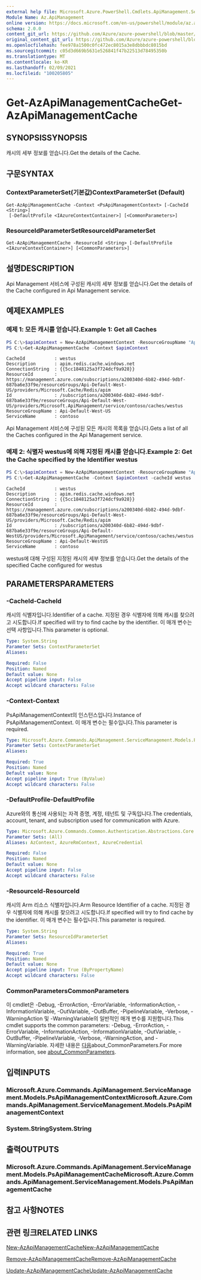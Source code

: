 ```yaml
---
external help file: Microsoft.Azure.PowerShell.Cmdlets.ApiManagement.ServiceManagement.dll-Help.xml
Module Name: Az.ApiManagement
online version: https://docs.microsoft.com/en-us/powershell/module/az.apimanagement/get-azapimanagementcache
schema: 2.0.0
content_git_url: https://github.com/Azure/azure-powershell/blob/master/src/ApiManagement/ApiManagement/help/Get-AzApiManagementCache.md
original_content_git_url: https://github.com/Azure/azure-powershell/blob/master/src/ApiManagement/ApiManagement/help/Get-AzApiManagementCache.md
ms.openlocfilehash: fee978a1500c0fc472ec8015a3e8dbbbdc8015bd
ms.sourcegitcommit: c05d3d669b5631e526841f47b22513d78495350b
ms.translationtype: MT
ms.contentlocale: ko-KR
ms.lasthandoff: 02/09/2021
ms.locfileid: "100205805"
---
```

# <span data-ttu-id="eca17-101">Get-AzApiManagementCache</span><span class="sxs-lookup"><span data-stu-id="eca17-101">Get-AzApiManagementCache</span></span>

## <span data-ttu-id="eca17-102">SYNOPSIS</span><span class="sxs-lookup"><span data-stu-id="eca17-102">SYNOPSIS</span></span>
<span data-ttu-id="eca17-103">캐시의 세부 정보를 얻습니다.</span><span class="sxs-lookup"><span data-stu-id="eca17-103">Get the details of the Cache.</span></span>

## <span data-ttu-id="eca17-104">구문</span><span class="sxs-lookup"><span data-stu-id="eca17-104">SYNTAX</span></span>

### <span data-ttu-id="eca17-105">ContextParameterSet(기본값)</span><span class="sxs-lookup"><span data-stu-id="eca17-105">ContextParameterSet (Default)</span></span>
```
Get-AzApiManagementCache -Context <PsApiManagementContext> [-CacheId <String>]
 [-DefaultProfile <IAzureContextContainer>] [<CommonParameters>]
```

### <span data-ttu-id="eca17-106">ResourceIdParameterSet</span><span class="sxs-lookup"><span data-stu-id="eca17-106">ResourceIdParameterSet</span></span>
```
Get-AzApiManagementCache -ResourceId <String> [-DefaultProfile <IAzureContextContainer>] [<CommonParameters>]
```

## <span data-ttu-id="eca17-107">설명</span><span class="sxs-lookup"><span data-stu-id="eca17-107">DESCRIPTION</span></span>
<span data-ttu-id="eca17-108">Api Management 서비스에 구성된 캐시의 세부 정보를 얻습니다.</span><span class="sxs-lookup"><span data-stu-id="eca17-108">Get the details of the Cache configured in Api Management service.</span></span>

## <span data-ttu-id="eca17-109">예제</span><span class="sxs-lookup"><span data-stu-id="eca17-109">EXAMPLES</span></span>

### <span data-ttu-id="eca17-110">예제 1: 모든 캐시를 얻습니다.</span><span class="sxs-lookup"><span data-stu-id="eca17-110">Example 1: Get all Caches</span></span>
```powershell
PS C:\>$apimContext = New-AzApiManagementContext -ResourceGroupName "Api-Default-WestUS" -ServiceName "contoso"
PS C:\>Get-AzApiManagementCache -Context $apimContext
```

```
CacheId           : westus
Description       : apim.redis.cache.windows.net
ConnectionString  : {{5cc1848125a3f724dcf9a928}}
ResourceId        : https://management.azure.com/subscriptions/a200340d-6b82-494d-9dbf-687ba6e33f9e/resourceGroups/Api-Default-West-US/providers/Microsoft.Cache/Redis/apim
Id                : /subscriptions/a200340d-6b82-494d-9dbf-687ba6e33f9e/resourceGroups/Api-Default-West-US/providers/Microsoft.ApiManagement/service/contoso/caches/westus
ResourceGroupName : Api-Default-West-US
ServiceName       : contoso
```

<span data-ttu-id="eca17-111">Api Management 서비스에 구성된 모든 캐시의 목록을 얻습니다.</span><span class="sxs-lookup"><span data-stu-id="eca17-111">Gets a list of all the Caches configured in the Api Management service.</span></span>

### <span data-ttu-id="eca17-112">예제 2: 식별자 westus에 의해 지정된 캐시를 얻습니다.</span><span class="sxs-lookup"><span data-stu-id="eca17-112">Example 2: Get the Cache specified by the Identifier westus</span></span>
```powershell
PS C:\>$apimContext = New-AzApiManagementContext -ResourceGroupName "Api-Default-WestUS" -ServiceName "contoso"
PS C:\>Get-AzApiManagementCache -Context $apimContext -cacheId westus
```

```
CacheId           : westus
Description       : apim.redis.cache.windows.net
ConnectionString  : {{5cc1848125a3f724dcf9a928}}
ResourceId        : https://management.azure.com/subscriptions/a200340d-6b82-494d-9dbf-687ba6e33f9e/resourceGroups/Api-Default-West-US/providers/Microsoft.Cache/Redis/apim
Id                : /subscriptions/a200340d-6b82-494d-9dbf-687ba6e33f9e/resourceGroups/Api-Default-WestUS/providers/Microsoft.ApiManagement/service/contoso/caches/westus
ResourceGroupName : Api-Default-WestUS
ServiceName       : contoso
```

<span data-ttu-id="eca17-113">westus에 대해 구성된 지정된 캐시의 세부 정보를 얻습니다.</span><span class="sxs-lookup"><span data-stu-id="eca17-113">Get the details of the specified Cache configured for westus</span></span>

## <span data-ttu-id="eca17-114">PARAMETERS</span><span class="sxs-lookup"><span data-stu-id="eca17-114">PARAMETERS</span></span>

### <span data-ttu-id="eca17-115">-CacheId</span><span class="sxs-lookup"><span data-stu-id="eca17-115">-CacheId</span></span>
<span data-ttu-id="eca17-116">캐시의 식별자입니다.</span><span class="sxs-lookup"><span data-stu-id="eca17-116">Identifier of a cache.</span></span>
<span data-ttu-id="eca17-117">지정된 경우 식별자에 의해 캐시를 찾으려고 시도합니다.</span><span class="sxs-lookup"><span data-stu-id="eca17-117">If specified will try to find cache by the identifier.</span></span>
<span data-ttu-id="eca17-118">이 매개 변수는 선택 사항입니다.</span><span class="sxs-lookup"><span data-stu-id="eca17-118">This parameter is optional.</span></span>

```yaml
Type: System.String
Parameter Sets: ContextParameterSet
Aliases:

Required: False
Position: Named
Default value: None
Accept pipeline input: False
Accept wildcard characters: False
```

### <span data-ttu-id="eca17-119">-Context</span><span class="sxs-lookup"><span data-stu-id="eca17-119">-Context</span></span>
<span data-ttu-id="eca17-120">PsApiManagementContext의 인스턴스입니다.</span><span class="sxs-lookup"><span data-stu-id="eca17-120">Instance of PsApiManagementContext.</span></span>
<span data-ttu-id="eca17-121">이 매개 변수는 필수입니다.</span><span class="sxs-lookup"><span data-stu-id="eca17-121">This parameter is required.</span></span>

```yaml
Type: Microsoft.Azure.Commands.ApiManagement.ServiceManagement.Models.PsApiManagementContext
Parameter Sets: ContextParameterSet
Aliases:

Required: True
Position: Named
Default value: None
Accept pipeline input: True (ByValue)
Accept wildcard characters: False
```

### <span data-ttu-id="eca17-122">-DefaultProfile</span><span class="sxs-lookup"><span data-stu-id="eca17-122">-DefaultProfile</span></span>
<span data-ttu-id="eca17-123">Azure와의 통신에 사용되는 자격 증명, 계정, 테넌트 및 구독입니다.</span><span class="sxs-lookup"><span data-stu-id="eca17-123">The credentials, account, tenant, and subscription used for communication with Azure.</span></span>

```yaml
Type: Microsoft.Azure.Commands.Common.Authentication.Abstractions.Core.IAzureContextContainer
Parameter Sets: (All)
Aliases: AzContext, AzureRmContext, AzureCredential

Required: False
Position: Named
Default value: None
Accept pipeline input: False
Accept wildcard characters: False
```

### <span data-ttu-id="eca17-124">-ResourceId</span><span class="sxs-lookup"><span data-stu-id="eca17-124">-ResourceId</span></span>
<span data-ttu-id="eca17-125">캐시의 Arm 리소스 식별자입니다.</span><span class="sxs-lookup"><span data-stu-id="eca17-125">Arm Resource Identifier of a cache.</span></span> <span data-ttu-id="eca17-126">지정된 경우 식별자에 의해 캐시를 찾으려고 시도합니다.</span><span class="sxs-lookup"><span data-stu-id="eca17-126">If specified will try to find cache by the identifier.</span></span> <span data-ttu-id="eca17-127">이 매개 변수는 필수입니다.</span><span class="sxs-lookup"><span data-stu-id="eca17-127">This parameter is required.</span></span>

```yaml
Type: System.String
Parameter Sets: ResourceIdParameterSet
Aliases:

Required: True
Position: Named
Default value: None
Accept pipeline input: True (ByPropertyName)
Accept wildcard characters: False
```

### <span data-ttu-id="eca17-128">CommonParameters</span><span class="sxs-lookup"><span data-stu-id="eca17-128">CommonParameters</span></span>
<span data-ttu-id="eca17-129">이 cmdlet은 -Debug, -ErrorAction, -ErrorVariable, -InformationAction, -InformationVariable, -OutVariable, -OutBuffer, -PipelineVariable, -Verbose, -WarningAction 및 -WarningVariable의 일반적인 매개 변수를 지원합니다.</span><span class="sxs-lookup"><span data-stu-id="eca17-129">This cmdlet supports the common parameters: -Debug, -ErrorAction, -ErrorVariable, -InformationAction, -InformationVariable, -OutVariable, -OutBuffer, -PipelineVariable, -Verbose, -WarningAction, and -WarningVariable.</span></span> <span data-ttu-id="eca17-130">자세한 내용은 [다음](http://go.microsoft.com/fwlink/?LinkID=113216)about_CommonParameters.</span><span class="sxs-lookup"><span data-stu-id="eca17-130">For more information, see [about_CommonParameters](http://go.microsoft.com/fwlink/?LinkID=113216).</span></span>

## <span data-ttu-id="eca17-131">입력</span><span class="sxs-lookup"><span data-stu-id="eca17-131">INPUTS</span></span>

### <span data-ttu-id="eca17-132">Microsoft.Azure.Commands.ApiManagement.ServiceManagement.Models.PsApiManagementContext</span><span class="sxs-lookup"><span data-stu-id="eca17-132">Microsoft.Azure.Commands.ApiManagement.ServiceManagement.Models.PsApiManagementContext</span></span>

### <span data-ttu-id="eca17-133">System.String</span><span class="sxs-lookup"><span data-stu-id="eca17-133">System.String</span></span>

## <span data-ttu-id="eca17-134">출력</span><span class="sxs-lookup"><span data-stu-id="eca17-134">OUTPUTS</span></span>

### <span data-ttu-id="eca17-135">Microsoft.Azure.Commands.ApiManagement.ServiceManagement.Models.PsApiManagementCache</span><span class="sxs-lookup"><span data-stu-id="eca17-135">Microsoft.Azure.Commands.ApiManagement.ServiceManagement.Models.PsApiManagementCache</span></span>

## <span data-ttu-id="eca17-136">참고 사항</span><span class="sxs-lookup"><span data-stu-id="eca17-136">NOTES</span></span>

## <span data-ttu-id="eca17-137">관련 링크</span><span class="sxs-lookup"><span data-stu-id="eca17-137">RELATED LINKS</span></span>

[<span data-ttu-id="eca17-138">New-AzApiManagementCache</span><span class="sxs-lookup"><span data-stu-id="eca17-138">New-AzApiManagementCache</span></span>](./New-AzApiManagementCache.md)

[<span data-ttu-id="eca17-139">Remove-AzApiManagementCache</span><span class="sxs-lookup"><span data-stu-id="eca17-139">Remove-AzApiManagementCache</span></span>](./Remove-AzApiManagementCache.md)

[<span data-ttu-id="eca17-140">Update-AzApiManagementCache</span><span class="sxs-lookup"><span data-stu-id="eca17-140">Update-AzApiManagementCache</span></span>](./Update-AzApiManagementCache.md)
